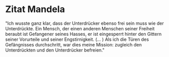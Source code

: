 # Zitat Mandela
"Ich wusste ganz klar, dass der Unterdrücker ebenso frei sein muss wie der Unterdrückte. Ein Mensch, der einen anderen Menschen seiner Freiheit beraubt ist Gefangener seines Hasses, er ist eingesperrt hinter den Gittern seiner Vorurteile und seiner Engstirnigkeit. (... ) Als ich die Türen des Gefängnisses durchschritt, war dies meine Mission: zugleich den Unterdrückten und den Unterdrücker befreien." 
